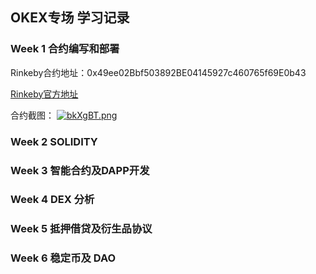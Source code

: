 ## OKEX专场 学习记录

### Week 1 合约编写和部署

Rinkeby合约地址：0x49ee02Bbf503892BE04145927c460765f69E0b43

[Rinkeby官方地址](https://www.rinkeby.io/#explorer)

合约截图：
[![bkXgBT.png](https://s4.ax1x.com/2022/02/25/bkXgBT.png)](https://imgtu.com/i/bkXgBT)

### Week 2 SOLIDITY

### Week 3 智能合约及DAPP开发

### Week 4 DEX 分析

### Week 5 抵押借贷及衍⽣品协议

### Week 6 稳定币及 DAO
